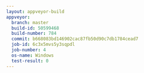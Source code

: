 ```yaml
---
layout: appveyor-build
appveyor:
  branch: master
  build-id: 50599468
  build-number: 784
  commit: b668083bd146902cac87fb50d90c7db1784cead7
  job-id: 6c3x5mvs5y3sqpdl
  job-number: 4
  os-name: Windows
  test-result: 0
---
```

